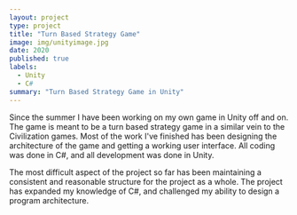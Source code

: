 ```yaml
---
layout: project
type: project
title: "Turn Based Strategy Game"
image: img/unityimage.jpg
date: 2020
published: true
labels:
  - Unity
  - C#
summary: "Turn Based Strategy Game in Unity"
---
```


Since the summer I have been working on my own game in Unity off and on. The game is meant to be a turn based strategy game in a similar vein to the Civilization games. Most of the work I've finished has been designing the architecture of the game and getting a working user interface. All coding was done in C#, and all development was done in Unity. 

The most difficult aspect of the project so far has been maintaining a consistent and reasonable structure for the project as a whole. The project has expanded my knowledge of C#, and challenged my ability to design a program architecture. 
